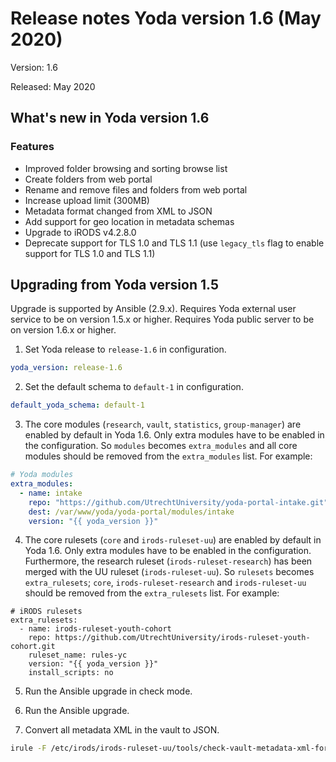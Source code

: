 # Release notes Yoda version 1.6 (May 2020)

Version: 1.6

Released: May 2020

## What's new in Yoda version 1.6
### Features
- Improved folder browsing and sorting browse list
- Create folders from web portal
- Rename and remove files and folders from web portal
- Increase upload limit (300MB)
- Metadata format changed from XML to JSON
- Add support for geo location in metadata schemas
- Upgrade to iRODS v4.2.8.0
- Deprecate support for TLS 1.0 and TLS 1.1 (use `legacy_tls` flag to enable support for TLS 1.0 and TLS 1.1)

## Upgrading from Yoda version 1.5
Upgrade is supported by Ansible (2.9.x).
Requires Yoda external user service to be on version 1.5.x or higher.
Requires Yoda public server to be on version 1.6.x or higher.

1. Set Yoda release to `release-1.6` in configuration.

```yaml
yoda_version: release-1.6
```

2. Set the default schema to `default-1` in configuration.

```yaml
default_yoda_schema: default-1
```

3. The core modules (`research`, `vault`, `statistics`, `group-manager`) are enabled by default in Yoda 1.6.
   Only extra modules have to be enabled in the configuration.
   So `modules` becomes `extra_modules` and all core modules should be removed from the `extra_modules` list.
   For example:

```yaml
# Yoda modules
extra_modules:
  - name: intake
    repo: "https://github.com/UtrechtUniversity/yoda-portal-intake.git"
    dest: /var/www/yoda/yoda-portal/modules/intake
    version: "{{ yoda_version }}"
```

4. The core rulesets (`core` and `irods-ruleset-uu`) are enabled by default in Yoda 1.6.
   Only extra modules have to be enabled in the configuration.
   Furthermore, the research ruleset (`irods-ruleset-research`) has been merged with the UU ruleset
   (`irods-ruleset-uu`). So `rulesets` becomes `extra_rulesets`;
   `core`, `irods-ruleset-research` and `irods-ruleset-uu` should be removed from the `extra_rulesets` list.
   For example:

```
# iRODS rulesets
extra_rulesets:
  - name: irods-ruleset-youth-cohort
    repo: https://github.com/UtrechtUniversity/irods-ruleset-youth-cohort.git
    ruleset_name: rules-yc
    version: "{{ yoda_version }}"
    install_scripts: no
```

5. Run the Ansible upgrade in check mode.

6. Run the Ansible upgrade.

7. Convert all metadata XML in the vault to JSON.
```bash
irule -F /etc/irods/irods-ruleset-uu/tools/check-vault-metadata-xml-for-transformation-to-json.r
```
